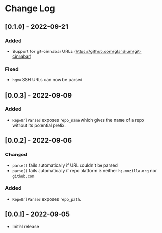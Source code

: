# Change Log

## [0.1.0] - 2022-09-21

### Added
- Support for git-cinnabar URLs (https://github.com/glandium/git-cinnabar)

### Fixed
- `hgmo` SSH URLs can now be parsed


## [0.0.3] - 2022-09-09

### Added

- `RepoUrlParsed` exposes `repo_name` which gives the name of a repo without its potential prefix.


## [0.0.2] - 2022-09-06

### Changed

- `parse()` fails automatically if URL couldn't be parsed
- `parse()` fails automatically if repo platform is neither `hg.mozilla.org` nor `github.com`


### Added

- `RepoUrlParsed` exposes `repo_path`.


## [0.0.1] - 2022-09-05

- Initial release
